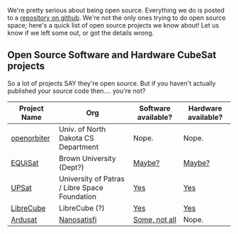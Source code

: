 We're pretty serious about being open source. Everything we do is posted to a [repository on github](http://github.com/oresat). We're not the only ones trying to do open source space; here's a quick list of open source projects we know about! Let us know if we left some out, or got the details wrong.


## Open Source Software and Hardware CubeSat projects

So a lot of projects SAY they're open source. But if you haven't actually published your source code then.... you're not?

|  Project Name | Org | Software available? | Hardware available? |
| --------------|-----|---------------------|---------------------|
| [openorbiter](http://www.openorbiter.und.edu/) | Univ. of North Dakota CS Department | Nope. | Nope. |
| [EQUiSat](http://browncubesat.org/) | Brown University (Dept?) | [Maybe?](https://github.com/BrownCubeSat) | [Maybe?](https://github.com/BrownCubeSat) |
| [UPSat](https://upsat.gr/) | University of Patras / Libre Space Foundation | [Yes](https://github.com/librespacefoundation?query=upsat) | [Yes](https://github.com/librespacefoundation?query=upsat) |
| [LibreCube](http://librecube.net/)| LibreCube (?) | [Yes](https://github.com/librecube-space) | [Yes](https://github.com/librecube-space) |
| [Ardusat](https://www.ardusat.com/) | [Nanosatisfi](http://www.nanosatisfi.com/) | [Some, not all](https://github.com/ardusat) | Nope. |

